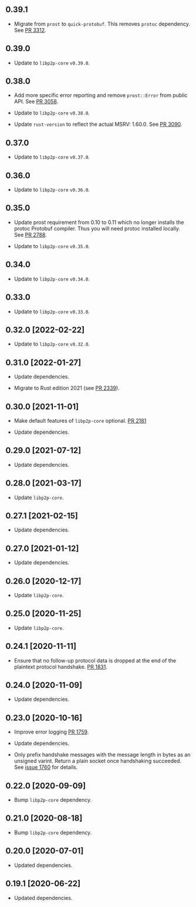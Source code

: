 ## 0.39.1

- Migrate from `prost` to `quick-protobuf`. This removes `protoc` dependency. See [PR 3312].

[PR 3312]: https://github.com/libp2p/rust-libp2p/pull/3312

## 0.39.0

- Update to `libp2p-core` `v0.39.0`.

## 0.38.0

- Add more specific error reporting and remove `prost::Error` from public API. See [PR 3058].

- Update to `libp2p-core` `v0.38.0`.

- Update `rust-version` to reflect the actual MSRV: 1.60.0. See [PR 3090].

[PR 3058]: https://github.com/libp2p/rust-libp2p/pull/3058
[PR 3090]: https://github.com/libp2p/rust-libp2p/pull/3090

## 0.37.0

- Update to `libp2p-core` `v0.37.0`.

## 0.36.0

- Update to `libp2p-core` `v0.36.0`.

## 0.35.0

- Update prost requirement from 0.10 to 0.11 which no longer installs the protoc Protobuf compiler.
  Thus you will need protoc installed locally. See [PR 2788].

- Update to `libp2p-core` `v0.35.0`.

[PR 2788]: https://github.com/libp2p/rust-libp2p/pull/2788

## 0.34.0

- Update to `libp2p-core` `v0.34.0`.

## 0.33.0

- Update to `libp2p-core` `v0.33.0`.

## 0.32.0 [2022-02-22]

- Update to `libp2p-core` `v0.32.0`.

## 0.31.0 [2022-01-27]

- Update dependencies.

- Migrate to Rust edition 2021 (see [PR 2339]).

[PR 2339]: https://github.com/libp2p/rust-libp2p/pull/2339

## 0.30.0 [2021-11-01]

- Make default features of `libp2p-core` optional.
  [PR 2181](https://github.com/libp2p/rust-libp2p/pull/2181)

- Update dependencies.

## 0.29.0 [2021-07-12]

- Update dependencies.

## 0.28.0 [2021-03-17]

- Update `libp2p-core`.

## 0.27.1 [2021-02-15]

- Update dependencies.

## 0.27.0 [2021-01-12]

- Update dependencies.

## 0.26.0 [2020-12-17]

- Update `libp2p-core`.

## 0.25.0 [2020-11-25]

- Update `libp2p-core`.

## 0.24.1 [2020-11-11]

- Ensure that no follow-up protocol data is dropped at the end of the
  plaintext protocol handshake.
  [PR 1831](https://github.com/libp2p/rust-libp2p/pull/1831).

## 0.24.0 [2020-11-09]

- Update dependencies.

## 0.23.0 [2020-10-16]

- Improve error logging
  [PR 1759](https://github.com/libp2p/rust-libp2p/pull/1759).

- Update dependencies.

- Only prefix handshake messages with the message length in bytes as an unsigned
  varint. Return a plain socket once handshaking succeeded. See [issue
  1760](https://github.com/libp2p/rust-libp2p/issues/1760) for details.

## 0.22.0 [2020-09-09]

- Bump `libp2p-core` dependency.

## 0.21.0 [2020-08-18]

- Bump `libp2p-core` dependency.

## 0.20.0 [2020-07-01]

- Updated dependencies.

## 0.19.1 [2020-06-22]

- Updated dependencies.
